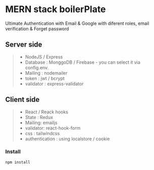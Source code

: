 # MERN stack boilerPlate

Ultimate Authentication with Email & Google with diferent roles, email verification & Forget password

## Server side
> - NodeJS / Express 
> - Database : MonggoDB / Firebase - you can select it via config.env.
> - Mailing : nodemailer
> - token : jwt / bcrypt
> - validator : express-validator

## Client side
> - React / Reack hooks
> - State : Redux
> - Mailing: emailjs
> - validator: react-hook-form
> - css : tailwindcss
> - authentication : using localstore / cookie

### Install
```
npm install
```
